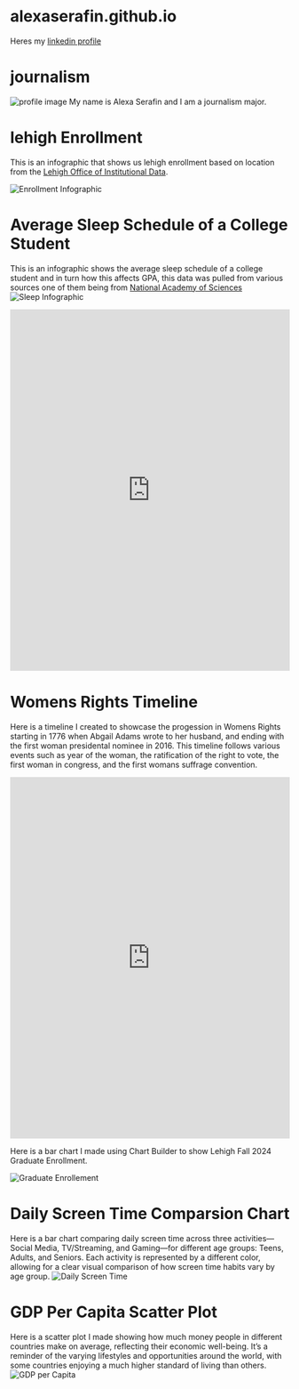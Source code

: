 # alexaserafin.github.io 
Heres my [linkedin profile](https://www.linkedin.com/in/alexa-serafin-8353612b4/)
# journalism
![profile image](https://github.com/alexaserafin/alexaserafin.github.io/blob/main/IMG_0474.jpg?raw=true)
My name is Alexa Serafin and I am a journalism major.

# lehigh Enrollment 
This is an infographic that shows us lehigh enrollment based on location from the [Lehigh Office of Institutional Data](https://data.lehigh.edu/sites/data.lehigh.edu/files/LUprofile_2024.pdf).

![Enrollment Infographic](https://github.com/alexaserafin/alexaserafin.github.io/blob/main/Orange%20and%20Gray%20Simple%20Informational%20Infographic.jpg?raw=true)

# Average Sleep Schedule of a College Student

This is an infographic shows the average sleep schedule of a college student and in turn how this affects GPA, this data was pulled from various sources one of them being from [National Academy of Sciences](https://www.pnas.org/doi/10.1073/pnas.2209123120#:~:text=Every%20hour%20of%20lost%20total,formative%20first%20year%20of%20college) 
![Sleep Infographic](https://github.com/alexaserafin/alexaserafin.github.io/blob/main/College%20Sleep%20Habits-%20Data.png?raw=true)


<iframe src='https://cdn.knightlab.com/libs/timeline3/latest/embed/index.html?source=1vxMgoyn3pmU4Ib9Pd0Du_DReBFHproRlEBUqSJ0PCIs&font=Default&lang=en&initial_zoom=2&height=650' width='100%' height='650' webkitallowfullscreen mozallowfullscreen allowfullscreen frameborder='0'></iframe> 

# Womens Rights Timeline 

Here is a timeline I created to showcase the progession in Womens Rights starting in 1776 when Abgail Adams wrote to her husband, and ending with the first woman presidental nominee in 2016. This timeline follows various events such as year of the woman, the ratification of the right to vote, the first woman in congress, and the first womans suffrage convention. 
<iframe src='https://cdn.knightlab.com/libs/timeline3/latest/embed/index.html?source=1OkX17kauHtqyt0xwIeFmvajakNaK7Lke3Y6b1pb4N5g&font=Default&lang=en&initial_zoom=2&height=650' width='100%' height='650' webkitallowfullscreen mozallowfullscreen allowfullscreen frameborder='0'></iframe>

Here is a bar chart I made using Chart Builder to show Lehigh Fall 2024 Graduate Enrollment.

![Graduate Enrollement](https://github.com/alexaserafin/alexaserafin.github.io/blob/main/Percentage_of_Graduate_Enrollmet__Percentage_of_Graduate_Enrollmet__chartbuilder.png?raw=true)

# Daily Screen Time Comparsion Chart 

Here is a bar chart comparing daily screen time across three activities—Social Media, TV/Streaming, and Gaming—for different age groups: Teens, Adults, and Seniors. Each activity is represented by a different color, allowing for a clear visual comparison of how screen time habits vary by age group.
![Daily Screen Time](https://github.com/alexaserafin/alexaserafin.github.io/blob/main/Daily_Screen_Time_Comparison__Social_Media_(hrs_day)_TV_Streaming_(hrs_day)_Gaming_(hrs_day)_chartbuilder.png?raw=true)

# GDP Per Capita Scatter Plot

Here is a scatter plot I made showing how much money people in different countries make on average, reflecting their economic well-being. It’s a reminder of the varying lifestyles and opportunities around the world, with some countries enjoying a much higher standard of living than others.
![GDP per Capita](https://github.com/alexaserafin/alexaserafin.github.io/blob/main/GDP_per_Capita_GDP_per_Capita_(USD)_chartbuilder.png?raw=true) 

